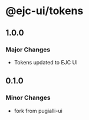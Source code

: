 # @ejc-ui/tokens

## 1.0.0

### Major Changes

- Tokens updated to EJC UI

## 0.1.0

### Minor Changes

- fork from pugialli-ui
